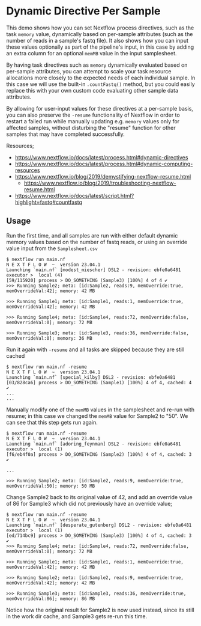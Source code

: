 # Dynamic Directive Per Sample

This demo shows how you can set Nextflow process directives, such as the task `memory` value, dynamically based on per-sample attributes (such as the number of reads in a sample's fastq file). It also shows how you can input these values optionally as part of the pipeline's input, in this case by adding an extra column for an optional `memMB` value in the input samplesheet.

By having task directives such as `memory` dynamically evaluated based on per-sample attributes, you can attempt to scale your task resource allocations more closely to the expected needs of each individual sample. In this case we will use the built-in `.countFastq()` method, but you could easily replace this with your own custom code evaluating other sample data attributes.

By allowing for user-input values for these directives at a per-sample basis, you can also preserve the `-resume` functionality of Nextflow in order to restart a failed run while manually updating e.g. `memory` values only for affected samples, without disturbing the "resume" function for other samples that may have completed successfully.

Resources;

- https://www.nextflow.io/docs/latest/process.html#dynamic-directives
- https://www.nextflow.io/docs/latest/process.html#dynamic-computing-resources
- https://www.nextflow.io/blog/2019/demystifying-nextflow-resume.html
  - https://www.nextflow.io/blog/2019/troubleshooting-nextflow-resume.html
- https://www.nextflow.io/docs/latest/script.html?highlight=fastq#countfastq

## Usage

Run the first time, and all samples are run with either default dynamic memory values based on the number of fastq reads, or using an override value input from the `Samplesheet.csv`

```
$ nextflow run main.nf
N E X T F L O W  ~  version 23.04.1
Launching `main.nf` [modest_miescher] DSL2 - revision: ebfe0a6481
executor >  local (4)
[59/115920] process > DO_SOMETHING (Sample3) [100%] 4 of 4 ✔
>>> Running Sample2; meta: [id:Sample2, reads:9, memOverride:true, memOverrideVal:42]; memory: 42 MB

>>> Running Sample1; meta: [id:Sample1, reads:1, memOverride:true, memOverrideVal:42]; memory: 42 MB

>>> Running Sample4; meta: [id:Sample4, reads:72, memOverride:false, memOverrideVal:0]; memory: 72 MB

>>> Running Sample3; meta: [id:Sample3, reads:36, memOverride:false, memOverrideVal:0]; memory: 36 MB
```

Run it again with `-resume` and all tasks are skipped because they are still cached

```
$ nextflow run main.nf -resume
N E X T F L O W  ~  version 23.04.1
Launching `main.nf` [special_kilby] DSL2 - revision: ebfe0a6481
[03/828ca6] process > DO_SOMETHING (Sample1) [100%] 4 of 4, cached: 4 ✔
...
...
```

Manually modify one of the `memMB` values in the samplesheet and re-run with resume; in this case we changed the `memMB` value for Sample2 to "50". We can see that this step gets run again.

```
$ nextflow run main.nf -resume
N E X T F L O W  ~  version 23.04.1
Launching `main.nf` [adoring_feynman] DSL2 - revision: ebfe0a6481
executor >  local (1)
[f6/eb4f0a] process > DO_SOMETHING (Sample2) [100%] 4 of 4, cached: 3 ✔

...

>>> Running Sample2; meta: [id:Sample2, reads:9, memOverride:true, memOverrideVal:50]; memory: 50 MB
```

Change Sample2 back to its original value of 42, and add an override value of 86 for Sample3 which did not previously have an override value;

```
$ nextflow run main.nf -resume
N E X T F L O W  ~  version 23.04.1
Launching `main.nf` [desperate_gutenberg] DSL2 - revision: ebfe0a6481
executor >  local (1)
[ed/714bc9] process > DO_SOMETHING (Sample3) [100%] 4 of 4, cached: 3 ✔
>>> Running Sample4; meta: [id:Sample4, reads:72, memOverride:false, memOverrideVal:0]; memory: 72 MB

>>> Running Sample1; meta: [id:Sample1, reads:1, memOverride:true, memOverrideVal:42]; memory: 42 MB

>>> Running Sample2; meta: [id:Sample2, reads:9, memOverride:true, memOverrideVal:42]; memory: 42 MB

>>> Running Sample3; meta: [id:Sample3, reads:36, memOverride:true, memOverrideVal:86]; memory: 86 MB
```

Notice how the original result for Sample2 is now used instead, since its still in the work dir cache, and Sample3 gets re-run this time.
